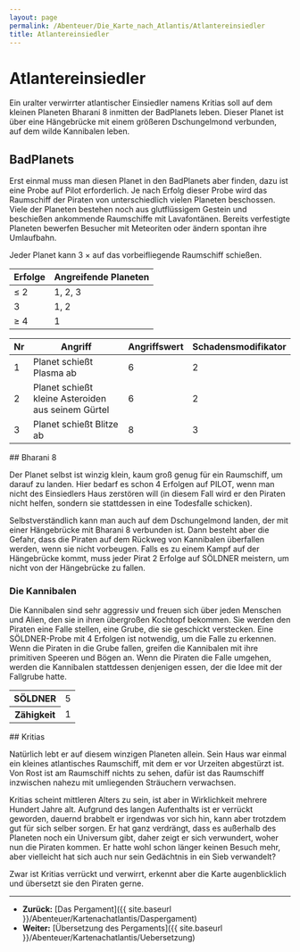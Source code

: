 ```yaml
---
layout: page
permalink: /Abenteuer/Die_Karte_nach_Atlantis/Atlantereinsiedler
title: Atlantereinsiedler
---
```


# Atlantereinsiedler

Ein uralter verwirrter atlantischer Einsiedler namens Kritias soll auf dem kleinen Planeten Bharani 8 inmitten der BadPlanets leben. Dieser Planet ist über eine Hängebrücke mit einem größeren Dschungelmond verbunden, auf dem wilde Kannibalen leben.

## BadPlanets

Erst einmal muss man diesen Planet in den BadPlanets aber finden, dazu ist eine Probe auf Pilot erforderlich. Je nach Erfolg dieser Probe wird das Raumschiff der Piraten von unterschiedlich vielen Planeten beschossen. Viele der Planeten bestehen noch aus glutflüssigem Gestein und beschießen ankommende Raumschiffe mit Lavafontänen. Bereits verfestigte Planeten bewerfen Besucher mit Meteoriten oder ändern spontan ihre Umlaufbahn.

Jeder Planet kann 3 &times; auf das vorbeifliegende Raumschiff schießen.

<table>
<thead>
<tr><th>Erfolge</th><th>Angreifende Planeten</th></tr>
</thead>
<tbody>
<tr><td>&le; 2</td><td>1, 2, 3</td></tr>
<tr><td>3</td><td>1, 2</td></tr>
<tr><td>&ge; 4</td><td>1</td></tr>
</tbody>
</table>
<table>
<thead>
<tr><th>Nr</th><th>Angriff</th><th>Angriffswert</th><th>Schadensmodifikator</th></tr>
</thead>
<tbody>
<tr><td>1</td><td>Planet schießt Plasma ab</td><td>6</td><td>2</td></tr>
<tr><td>2</td><td>Planet schießt kleine Asteroiden aus seinem Gürtel</td><td>6</td><td>2</td></tr>
<tr><td>3</td><td>Planet schießt Blitze ab</td><td>8</td><td>3</td></tr>
</tbody>
</table>
## Bharani 8

Der Planet selbst ist winzig klein, kaum groß genug für ein Raumschiff, um darauf zu landen. Hier bedarf es schon 4 Erfolgen auf PILOT, wenn man nicht des Einsiedlers Haus zerstören will (in diesem Fall wird er den Piraten nicht helfen, sondern sie stattdessen in eine Todesfalle schicken).

Selbstverständlich kann man auch auf dem Dschungelmond landen, der mit einer Hängebrücke mit Bharani 8 verbunden ist. Dann besteht aber die Gefahr, dass die Piraten auf dem Rückweg von Kannibalen überfallen werden, wenn sie nicht vorbeugen. Falls es zu einem Kampf auf der Hängebrücke kommt, muss jeder Pirat 2 Erfolge auf SÖLDNER meistern, um nicht von der Hängebrücke zu fallen.

### Die Kannibalen

Die Kannibalen sind sehr aggressiv und freuen sich über jeden Menschen und Alien, den sie in ihren übergroßen Kochtopf bekommen. Sie werden den Piraten eine Falle stellen, eine Grube, die sie geschickt verstecken. Eine SÖLDNER-Probe mit 4 Erfolgen ist notwendig, um die Falle zu erkennen. Wenn die Piraten in die Grube fallen, greifen die Kannibalen mit ihre primitiven Speeren und Bögen an. Wenn die Piraten die Falle umgehen, werden die Kannibalen stattdessen denjenigen essen, der die Idee mit der Fallgrube hatte.

<table>
<tbody>
<tr><th>SÖLDNER</th><td>5</td></tr>
<tr><th>Zähigkeit</th><td>1</td></tr>
</tbody>
</table>
## Kritias

Natürlich lebt er auf diesem winzigen Planeten allein. Sein Haus war einmal ein kleines atlantisches Raumschiff, mit dem er vor Urzeiten abgestürzt ist. Von Rost ist am Raumschiff nichts zu sehen, dafür ist das Raumschiff inzwischen nahezu mit umliegenden Sträuchern verwachsen.

Kritias scheint mittleren Alters zu sein, ist aber in Wirklichkeit mehrere Hundert Jahre alt. Aufgrund des langen Aufenthalts ist er verrückt geworden, dauernd brabbelt er irgendwas vor sich hin, kann aber trotzdem gut für sich selber sorgen. Er hat ganz verdrängt, dass es außerhalb des Planeten noch ein Universum gibt, daher zeigt er sich verwundert, woher nun die Piraten kommen. Er hatte wohl schon länger keinen Besuch mehr, aber vielleicht hat sich auch nur sein Gedächtnis in ein Sieb verwandelt?

Zwar ist Kritias verrückt und verwirrt, erkennt aber die Karte augenblicklich und übersetzt sie den Piraten gerne.


***
- **Zurück:** [Das Pergament]({{ site.baseurl }}/Abenteuer/Kartenachatlantis/Daspergament)
- **Weiter:** [Übersetzung des Pergaments]({{ site.baseurl }}/Abenteuer/Kartenachatlantis/Uebersetzung)


